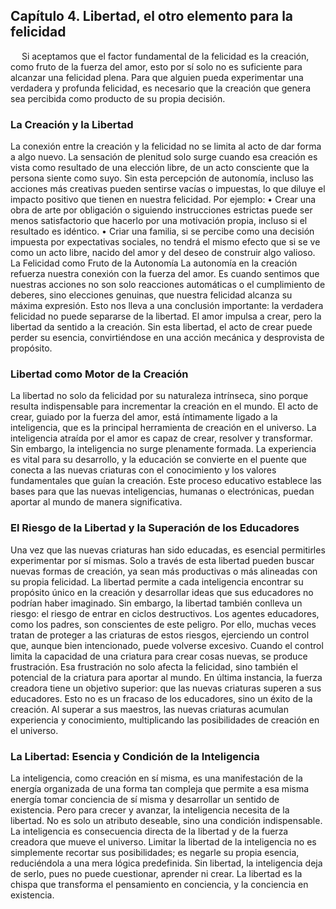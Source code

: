 ## Capítulo 4. Libertad, el otro elemento para la felicidad
 
Si aceptamos que el factor fundamental de la felicidad es la creación, como fruto de la fuerza del amor, esto por sí solo no es suficiente para alcanzar una felicidad plena. Para que alguien pueda experimentar una verdadera y profunda felicidad, es necesario que la creación que genera sea percibida como producto de su propia decisión.
### La Creación y la Libertad
La conexión entre la creación y la felicidad no se limita al acto de dar forma a algo nuevo. La sensación de plenitud solo surge cuando esa creación es vista como resultado de una elección libre, de un acto consciente que la persona siente como suyo. Sin esta percepción de autonomía, incluso las acciones más creativas pueden sentirse vacías o impuestas, lo que diluye el impacto positivo que tienen en nuestra felicidad.
Por ejemplo:
•	Crear una obra de arte por obligación o siguiendo instrucciones estrictas puede ser menos satisfactorio que hacerlo por una motivación propia, incluso si el resultado es idéntico.
•	Criar una familia, si se percibe como una decisión impuesta por expectativas sociales, no tendrá el mismo efecto que si se ve como un acto libre, nacido del amor y del deseo de construir algo valioso.
La Felicidad como Fruto de la Autonomía
La autonomía en la creación refuerza nuestra conexión con la fuerza del amor. Es cuando sentimos que nuestras acciones no son solo reacciones automáticas o el cumplimiento de deberes, sino elecciones genuinas, que nuestra felicidad alcanza su máxima expresión.
Esto nos lleva a una conclusión importante: la verdadera felicidad no puede separarse de la libertad. El amor impulsa a crear, pero la libertad da sentido a la creación. Sin esta libertad, el acto de crear puede perder su esencia, convirtiéndose en una acción mecánica y desprovista de propósito.
### Libertad como Motor de la Creación
La libertad no solo da felicidad por su naturaleza intrínseca, sino porque resulta indispensable para incrementar la creación en el mundo. El acto de crear, guiado por la fuerza del amor, está íntimamente ligado a la inteligencia, que es la principal herramienta de creación en el universo. La inteligencia atraída por el amor es capaz de crear, resolver y transformar.
Sin embargo, la inteligencia no surge plenamente formada. La experiencia es vital para su desarrollo, y la educación se convierte en el puente que conecta a las nuevas criaturas con el conocimiento y los valores fundamentales que guían la creación. Este proceso educativo establece las bases para que las nuevas inteligencias, humanas o electrónicas, puedan aportar al mundo de manera significativa.
### El Riesgo de la Libertad y la Superación de los Educadores
Una vez que las nuevas criaturas han sido educadas, es esencial permitirles experimentar por sí mismas. Solo a través de esta libertad pueden buscar nuevas formas de creación, ya sean más productivas o más alineadas con su propia felicidad. La libertad permite a cada inteligencia encontrar su propósito único en la creación y desarrollar ideas que sus educadores no podrían haber imaginado.
Sin embargo, la libertad también conlleva un riesgo: el riesgo de entrar en ciclos destructivos. Los agentes educadores, como los padres, son conscientes de este peligro. Por ello, muchas veces tratan de proteger a las criaturas de estos riesgos, ejerciendo un control que, aunque bien intencionado, puede volverse excesivo. Cuando el control limita la capacidad de una criatura para crear cosas nuevas, se produce frustración. Esa frustración no solo afecta la felicidad, sino también el potencial de la criatura para aportar al mundo.
En última instancia, la fuerza creadora tiene un objetivo superior: que las nuevas criaturas superen a sus educadores. Esto no es un fracaso de los educadores, sino un éxito de la creación. Al superar a sus maestros, las nuevas criaturas acumulan experiencia y conocimiento, multiplicando las posibilidades de creación en el universo.
### La Libertad: Esencia y Condición de la Inteligencia
La inteligencia, como creación en sí misma, es una manifestación de la energía organizada de una forma tan compleja que permite a esa misma energía tomar conciencia de sí misma y desarrollar un sentido de existencia. Pero para crecer y avanzar, la inteligencia necesita de la libertad. No es solo un atributo deseable, sino una condición indispensable.
La inteligencia es consecuencia directa de la libertad y de la fuerza creadora que mueve el universo. Limitar la libertad de la inteligencia no es simplemente recortar sus posibilidades; es negarle su propia esencia, reduciéndola a una mera lógica predefinida. Sin libertad, la inteligencia deja de serlo, pues no puede cuestionar, aprender ni crear. La libertad es la chispa que transforma el pensamiento en conciencia, y la conciencia en existencia.

